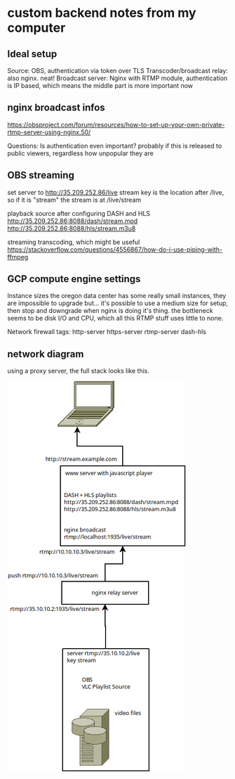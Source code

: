 # custom backend notes from my computer

## Ideal setup
Source: OBS, authentication via token over TLS
Transcoder/broadcast relay: also nginx. neat!
Broadcast server: Nginx with RTMP module, authentication is IP based, which means the middle part is more important now

## nginx broadcast infos

https://obsproject.com/forum/resources/how-to-set-up-your-own-private-rtmp-server-using-nginx.50/

Questions:
  Is authentication even important? probably if this is released to public viewers, regardless how unpopular they are
  
## OBS streaming
set server to http://35.209.252.86/live
stream key is the location after /live, so if it is "stream" the stream is at /live/stream

playback source after configuring DASH and HLS
http://35.209.252.86:8088/dash/stream.mpd
http://35.209.252.86:8088/hls/stream.m3u8

streaming transcoding, which might be useful
https://stackoverflow.com/questions/4556867/how-do-i-use-piping-with-ffmpeg

## GCP compute engine settings

Instance sizes
  the oregon data center has some really small instances, they are impossible to upgrade but...
  it's possible to use a medium size for setup, then stop and downgrade when nginx is doing it's thing.
  the bottleneck seems to be disk I/O and CPU, which all this RTMP stuff uses little to none.
  
Network firewall tags:
  http-server
  https-server
  rtmp-server
  dash-hls
  
## network diagram

using a proxy server, the full stack looks like this.

![a network diagram of a proxy RTMP stream](network-diagram.png)
